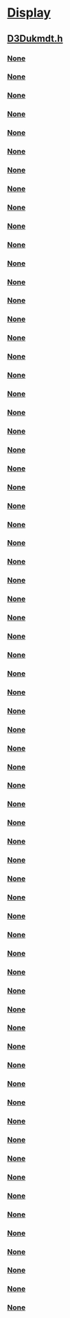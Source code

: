 # [Display](../_display/index.md)
## [D3Dukmdt.h](index.md)
### [None](../d3dukmdt/ne-d3dukmdt-d3dddi_color_space_type.md)
### [None](../d3dukmdt/ne-d3dukmdt-d3dddi_flipinterval_type.md)
### [None](../d3dukmdt/ne-d3dukmdt-d3dddi_pagingqueue_priority.md)
### [None](../d3dukmdt/ne-d3dukmdt-d3dddi_scanlineordering.md)
### [None](../d3dukmdt/ne-d3dukmdt-_d3dddiformat.md)
### [None](../d3dukmdt/ne-d3dukmdt-_d3dddimultisample_type.md)
### [None](../d3dukmdt/ne-d3dukmdt-_d3dddi_gammaramp_type.md)
### [None](../d3dukmdt/ne-d3dukmdt-_d3dddi_hdr_metadata_type.md)
### [None](../d3dukmdt/ne-d3dukmdt-_d3dddi_offer_priority.md)
### [None](../d3dukmdt/ne-d3dukmdt-_d3dddi_pool.md)
### [None](../d3dukmdt/ne-d3dukmdt-_d3dddi_rotation.md)
### [None](../d3dukmdt/ne-d3dukmdt-_d3dddi_synchronizationobject_type.md)
### [None](../d3dukmdt/ne-d3dukmdt-_d3dddi_updategpuvirtualaddress_operation_type.md)
### [None](../d3dukmdt/ne-d3dukmdt-_d3dddi_video_signal_scanline_ordering.md)
### [None](../d3dukmdt/ne-d3dukmdt-_dxgkvgpu_escape_type.md)
### [None](../d3dukmdt/ne-d3dukmdt-_dxgk_miracast_chunk_type.md)
### [None](../d3dukmdt/ne-d3dukmdt-_dxgk_pte_page_size.md)
### [None](../d3dukmdt/ns-d3dukmdt-d3dddi_destroypagingqueue.md)
### [None](../d3dukmdt/ns-d3dukmdt-d3dddi_dxgi_rgb.md)
### [None](../d3dukmdt/ns-d3dukmdt-d3dddi_evict_flags.md)
### [None](../d3dukmdt/ns-d3dukmdt-d3dddi_makeresident.md)
### [None](../d3dukmdt/ns-d3dukmdt-d3dddi_makeresident_flags.md)
### [None](../d3dukmdt/ns-d3dukmdt-d3dddi_mapgpuvirtualaddress.md)
### [None](../d3dukmdt/ns-d3dukmdt-d3dddi_reservegpuvirtualaddress.md)
### [None](../d3dukmdt/ns-d3dukmdt-d3dddi_trimresidencyset_flags.md)
### [None](../d3dukmdt/ns-d3dukmdt-d3dddi_updateallocproperty.md)
### [None](../d3dukmdt/ns-d3dukmdt-d3dddi_updateallocproperty_flags.md)
### [None](../d3dukmdt/ns-d3dukmdt-dxgk_miracast_chunk_id.md)
### [None](../d3dukmdt/ns-d3dukmdt-dxgk_miracast_chunk_info.md)
### [None](../d3dukmdt/ns-d3dukmdt-_d3dddiarg_createresource.md)
### [None](../d3dukmdt/ns-d3dukmdt-_d3dddiarg_createresource2.md)
### [None](../d3dukmdt/ns-d3dukmdt-_d3dddicb_destroyallocation2flags.md)
### [None](../d3dukmdt/ns-d3dukmdt-_d3dddicb_lock2flags.md)
### [None](../d3dukmdt/ns-d3dukmdt-_d3dddicb_lockflags.md)
### [None](../d3dukmdt/ns-d3dukmdt-_d3dddicb_signalflags.md)
### [None](../d3dukmdt/ns-d3dukmdt-_d3dddigpuvirtualaddress_protection_type.md)
### [None](../d3dukmdt/ns-d3dukmdt-_d3dddirect.md)
### [None](../d3dukmdt/ns-d3dukmdt-_d3dddi_allocationinfo.md)
### [None](../d3dukmdt/ns-d3dukmdt-_d3dddi_allocationlist.md)
### [None](../d3dukmdt/ns-d3dukmdt-_d3dddi_createcontextflags.md)
### [None](../d3dukmdt/ns-d3dukmdt-_d3dddi_createhwcontextflags.md)
### [None](../d3dukmdt/ns-d3dukmdt-_d3dddi_createhwqueueflags.md)
### [None](../d3dukmdt/ns-d3dukmdt-_d3dddi_escapeflags.md)
### [None](../d3dukmdt/ns-d3dukmdt-_d3dddi_gamma_ramp_dxgi_1.md)
### [None](../d3dukmdt/ns-d3dukmdt-_d3dddi_gamma_ramp_rgb256x3x16.md)
### [None](../d3dukmdt/ns-d3dukmdt-_d3dddi_getresourcepresentprivatedriverdata.md)
### [None](../d3dukmdt/ns-d3dukmdt-_d3dddi_hdr_metadata_hdr10.md)
### [None](../d3dukmdt/ns-d3dukmdt-_d3dddi_kerneloverlayinfo.md)
### [None](../d3dukmdt/ns-d3dukmdt-_d3dddi_multisamplingmethod.md)
### [None](../d3dukmdt/ns-d3dukmdt-_d3dddi_openallocationinfo.md)
### [None](../d3dukmdt/ns-d3dukmdt-_d3dddi_patchlocationlist.md)
### [None](../d3dukmdt/ns-d3dukmdt-_d3dddi_rational.md)
### [None](../d3dukmdt/ns-d3dukmdt-_d3dddi_resourceflags.md)
### [None](../d3dukmdt/ns-d3dukmdt-_d3dddi_resourceflags2.md)
### [None](../d3dukmdt/ns-d3dukmdt-_d3dddi_surfaceinfo.md)
### [None](../d3dukmdt/ns-d3dukmdt-_d3dddi_synchronizationobjectinfo.md)
### [None](../d3dukmdt/ns-d3dukmdt-_d3dddi_synchronizationobjectinfo2.md)
### [None](../d3dukmdt/ns-d3dukmdt-_d3dddi_synchronizationobject_flags.md)
### [None](../d3dukmdt/ns-d3dukmdt-_d3dddi_updategpuvirtualaddress_operation.md)
### [None](../d3dukmdt/ns-d3dukmdt-_d3dddi_waitforsynchronizationobjectfromcpu_flags.md)
### [None](../d3dukmdt/ns-d3dukmdt-_dxgkvgpu_escape_head.md)
### [None](../d3dukmdt/ns-d3dukmdt-_dxgkvgpu_escape_initialize.md)
### [None](../d3dukmdt/ns-d3dukmdt-_dxgkvgpu_escape_powertransitioncomplete.md)
### [None](../d3dukmdt/ns-d3dukmdt-_dxgkvgpu_escape_read_pci_config.md)
### [None](../d3dukmdt/ns-d3dukmdt-_dxgkvgpu_escape_read_vgpu_type.md)
### [None](../d3dukmdt/ns-d3dukmdt-_dxgkvgpu_escape_release.md)
### [None](../d3dukmdt/ns-d3dukmdt-_dxgkvgpu_escape_write_pci_config.md)
### [None](../d3dukmdt/ns-d3dukmdt-_dxgk_pte.md)
